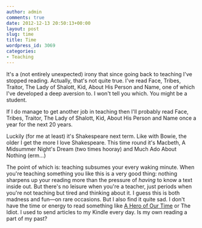 ```yaml
---
author: admin
comments: true
date: 2012-12-13 20:50:13+00:00
layout: post
slug: time
title: Time
wordpress_id: 3069
categories:
- Teaching
---
```


It's a (not entirely unexpected) irony that since going back to teaching I've stopped reading. Actually, that's not quite true. I've read Face, Tribes, Traitor, The Lady of Shalott, Kid, About His Person and Name, one of which I've developed a deep aversion to. I won't tell you which. You might be a student.

If I do manage to get another job in teaching then I'll probably read Face, Tribes, Traitor, The Lady of Shalott, Kid, About His Person and Name once a year for the next 20 years.

Luckily (for me at least) it's Shakespeare next term. Like with Bowie, the older I get the more I love Shakespeare. This time round it's Macbeth, A Midsummer Night's Dream (two times hooray) and Much Ado About Nothing (erm…)

The point of which is: teaching subsumes your every waking minute. When you're teaching something you like this is a very good thing: nothing sharpens up your reading more than the pressure of _having_ to know a text inside out. But there's no leisure when you're a teacher, just periods when you're not teaching but tired and thinking about it. I guess this is both madness and fun—on rare occasions. But I also find it quite sad. I don't have the time or energy to read something like [A Hero of Our Time](http://blog.leonpaternoster.com/a-hero-of-our-time/) or The Idiot. I used to send articles to my Kindle every day. Is my own reading a part of my past?
